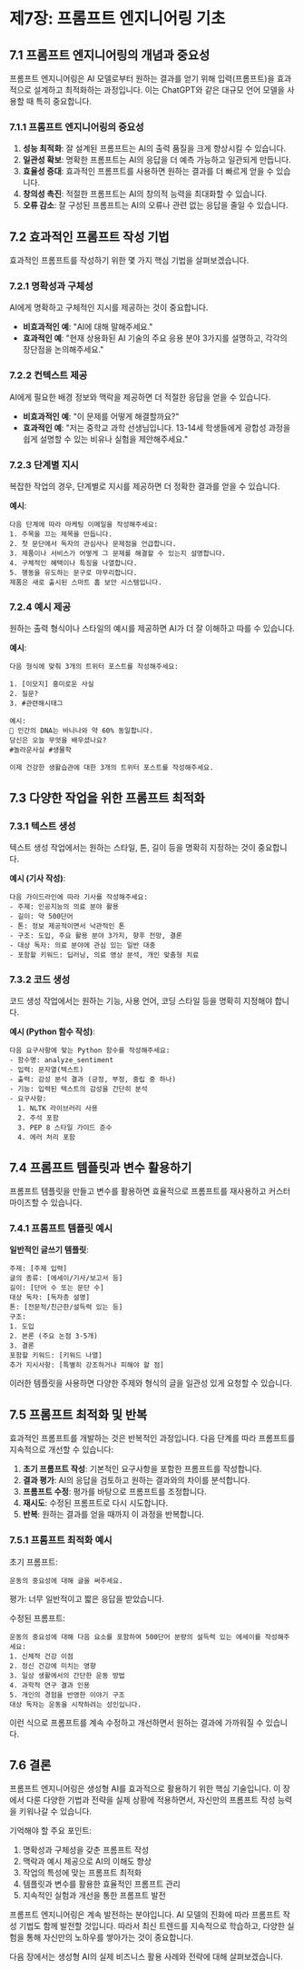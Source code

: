 # 제7장: 프롬프트 엔지니어링 기초

## 7.1 프롬프트 엔지니어링의 개념과 중요성

프롬프트 엔지니어링은 AI 모델로부터 원하는 결과를 얻기 위해 입력(프롬프트)을 효과적으로 설계하고 최적화하는 과정입니다. 이는 ChatGPT와 같은 대규모 언어 모델을 사용할 때 특히 중요합니다.

### 7.1.1 프롬프트 엔지니어링의 중요성

1. **성능 최적화**: 잘 설계된 프롬프트는 AI의 출력 품질을 크게 향상시킬 수 있습니다.
2. **일관성 확보**: 명확한 프롬프트는 AI의 응답을 더 예측 가능하고 일관되게 만듭니다.
3. **효율성 증대**: 효과적인 프롬프트를 사용하면 원하는 결과를 더 빠르게 얻을 수 있습니다.
4. **창의성 촉진**: 적절한 프롬프트는 AI의 창의적 능력을 최대화할 수 있습니다.
5. **오류 감소**: 잘 구성된 프롬프트는 AI의 오류나 관련 없는 응답을 줄일 수 있습니다.

## 7.2 효과적인 프롬프트 작성 기법

효과적인 프롬프트를 작성하기 위한 몇 가지 핵심 기법을 살펴보겠습니다.

### 7.2.1 명확성과 구체성

AI에게 명확하고 구체적인 지시를 제공하는 것이 중요합니다.

- **비효과적인 예**: "AI에 대해 말해주세요."
- **효과적인 예**: "현재 상용화된 AI 기술의 주요 응용 분야 3가지를 설명하고, 각각의 장단점을 논의해주세요."

### 7.2.2 컨텍스트 제공

AI에게 필요한 배경 정보와 맥락을 제공하면 더 적절한 응답을 얻을 수 있습니다.

- **비효과적인 예**: "이 문제를 어떻게 해결할까요?"
- **효과적인 예**: "저는 중학교 과학 선생님입니다. 13-14세 학생들에게 광합성 과정을 쉽게 설명할 수 있는 비유나 실험을 제안해주세요."

### 7.2.3 단계별 지시

복잡한 작업의 경우, 단계별로 지시를 제공하면 더 정확한 결과를 얻을 수 있습니다.

**예시**:
```
다음 단계에 따라 마케팅 이메일을 작성해주세요:
1. 주목을 끄는 제목을 만듭니다.
2. 첫 문단에서 독자의 관심사나 문제점을 언급합니다.
3. 제품이나 서비스가 어떻게 그 문제를 해결할 수 있는지 설명합니다.
4. 구체적인 혜택이나 특징을 나열합니다.
5. 행동을 유도하는 문구로 마무리합니다.
제품은 새로 출시된 스마트 홈 보안 시스템입니다.
```

### 7.2.4 예시 제공

원하는 출력 형식이나 스타일의 예시를 제공하면 AI가 더 잘 이해하고 따를 수 있습니다.

**예시**:
```
다음 형식에 맞춰 3개의 트위터 포스트를 작성해주세요:

1. [이모지] 흥미로운 사실
2. 질문?
3. #관련해시태그

예시:
🌟 인간의 DNA는 바나나와 약 60% 동일합니다.
당신은 오늘 무엇을 배우셨나요?
#놀라운사실 #생물학

이제 건강한 생활습관에 대한 3개의 트위터 포스트를 작성해주세요.
```

## 7.3 다양한 작업을 위한 프롬프트 최적화

### 7.3.1 텍스트 생성

텍스트 생성 작업에서는 원하는 스타일, 톤, 길이 등을 명확히 지정하는 것이 중요합니다.

**예시 (기사 작성)**:
```
다음 가이드라인에 따라 기사를 작성해주세요:
- 주제: 인공지능의 의료 분야 활용
- 길이: 약 500단어
- 톤: 정보 제공적이면서 낙관적인 톤
- 구조: 도입, 주요 활용 분야 3가지, 향후 전망, 결론
- 대상 독자: 의료 분야에 관심 있는 일반 대중
- 포함할 키워드: 딥러닝, 의료 영상 분석, 개인 맞춤형 치료
```

### 7.3.2 코드 생성

코드 생성 작업에서는 원하는 기능, 사용 언어, 코딩 스타일 등을 명확히 지정해야 합니다.

**예시 (Python 함수 작성)**:
```
다음 요구사항에 맞는 Python 함수를 작성해주세요:
- 함수명: analyze_sentiment
- 입력: 문자열(텍스트)
- 출력: 감성 분석 결과 (긍정, 부정, 중립 중 하나)
- 기능: 입력된 텍스트의 감성을 간단히 분석
- 요구사항:
  1. NLTK 라이브러리 사용
  2. 주석 포함
  3. PEP 8 스타일 가이드 준수
  4. 에러 처리 포함
```

## 7.4 프롬프트 템플릿과 변수 활용하기

프롬프트 템플릿을 만들고 변수를 활용하면 효율적으로 프롬프트를 재사용하고 커스터마이즈할 수 있습니다.

### 7.4.1 프롬프트 템플릿 예시

**일반적인 글쓰기 템플릿**:
```
주제: [주제 입력]
글의 종류: [에세이/기사/보고서 등]
길이: [단어 수 또는 문단 수]
대상 독자: [독자층 설명]
톤: [전문적/친근한/설득력 있는 등]
구조:
1. 도입
2. 본론 (주요 논점 3-5개)
3. 결론
포함할 키워드: [키워드 나열]
추가 지시사항: [특별히 강조하거나 피해야 할 점]
```

이러한 템플릿을 사용하면 다양한 주제와 형식의 글을 일관성 있게 요청할 수 있습니다.

## 7.5 프롬프트 최적화 및 반복

효과적인 프롬프트를 개발하는 것은 반복적인 과정입니다. 다음 단계를 따라 프롬프트를 지속적으로 개선할 수 있습니다:

1. **초기 프롬프트 작성**: 기본적인 요구사항을 포함한 프롬프트를 작성합니다.
2. **결과 평가**: AI의 응답을 검토하고 원하는 결과와의 차이를 분석합니다.
3. **프롬프트 수정**: 평가를 바탕으로 프롬프트를 조정합니다.
4. **재시도**: 수정된 프롬프트로 다시 시도합니다.
5. **반복**: 원하는 결과를 얻을 때까지 이 과정을 반복합니다.

### 7.5.1 프롬프트 최적화 예시

초기 프롬프트:
```
운동의 중요성에 대해 글을 써주세요.
```

평가: 너무 일반적이고 짧은 응답을 받았습니다.

수정된 프롬프트:
```
운동의 중요성에 대해 다음 요소를 포함하여 500단어 분량의 설득력 있는 에세이를 작성해주세요:
1. 신체적 건강 이점
2. 정신 건강에 미치는 영향
3. 일상 생활에서의 간단한 운동 방법
4. 과학적 연구 결과 인용
5. 개인의 경험을 반영한 이야기 구조
대상 독자는 운동을 시작하려는 성인입니다.
```

이런 식으로 프롬프트를 계속 수정하고 개선하면서 원하는 결과에 가까워질 수 있습니다.

## 7.6 결론

프롬프트 엔지니어링은 생성형 AI를 효과적으로 활용하기 위한 핵심 기술입니다. 이 장에서 다룬 다양한 기법과 전략을 실제 상황에 적용하면서, 자신만의 프롬프트 작성 능력을 키워나갈 수 있습니다.

기억해야 할 주요 포인트:

1. 명확성과 구체성을 갖춘 프롬프트 작성
2. 맥락과 예시 제공으로 AI의 이해도 향상
3. 작업의 특성에 맞는 프롬프트 최적화
4. 템플릿과 변수를 활용한 효율적인 프롬프트 관리
5. 지속적인 실험과 개선을 통한 프롬프트 발전

프롬프트 엔지니어링은 계속 발전하는 분야입니다. AI 모델의 진화에 따라 프롬프트 작성 기법도 함께 발전할 것입니다. 따라서 최신 트렌드를 지속적으로 학습하고, 다양한 실험을 통해 자신만의 노하우를 쌓아가는 것이 중요합니다.

다음 장에서는 생성형 AI의 실제 비즈니스 활용 사례와 전략에 대해 살펴보겠습니다.

